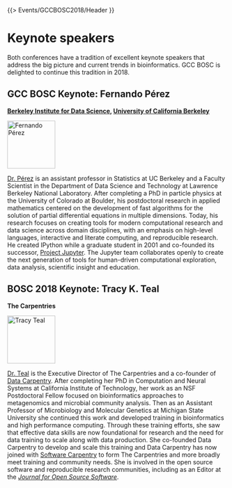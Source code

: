 {{> Events/GCCBOSC2018/Header }}


# Keynote speakers

Both conferences have a tradition of excellent keynote speakers that address the big picture and current trends in bioinformatics. GCC BOSC is delighted to continue this tradition in 2018.

## GCC BOSC Keynote: Fernando Pérez

**[Berkeley Institute for Data Science](https://bids.berkeley.edu/), [University of California Berkeley](https://berkeley.edu/)**

[<img class="pull-right" src="/src/events/gccbosc2018/keynotes/perez.png" alt="Fernando Pérez"  width="110"  />](https://bids.berkeley.edu/people/fernando-perez)

[Dr. Pérez](https://bids.berkeley.edu/people/fernando-perez) is an assistant professor in Statistics at UC Berkeley and a Faculty Scientist in the Department of Data Science and Technology at Lawrence Berkeley National Laboratory. After completing a PhD in particle physics at the University of Colorado at Boulder, his postdoctoral research in applied mathematics centered on the development of fast algorithms for the solution of partial differential equations in multiple dimensions.  Today, his research focuses on creating tools for modern computational research and data science across domain disciplines, with an emphasis on high-level languages, interactive and literate computing, and reproducible research.  He created IPython while a graduate student in 2001 and co-founded its successor, [Project Jupyter](http://jupyter.org/). The Jupyter team collaborates openly to create the next generation of tools for human-driven computational exploration, data analysis, scientific insight and education.

## BOSC 2018 Keynote: Tracy K. Teal

**The Carpentries**

[<img class="pull-right" src="/src/events/gccbosc2018/keynotes/teal.jpg" alt="Tracy Teal" width="110" />](http://www.datacarpentry.org/people/)

[Dr. Teal](http://www.datacarpentry.org/people/) is the Executive Director of The Carpentries and a co-founder of [Data Carpentry](http://www.datacarpentry.org/). After completing her PhD in Computation and Neural Systems at California Institute of Technology, her work as an NSF Postdoctoral Fellow focused on bioinformatics approaches to metagenomics and microbial community analysis. Then as an Assistant Professor of Microbiology and Molecular Genetics at Michigan State University she continued this work and developed training in bioinformatics and high performance computing. Through these training efforts, she saw that effective data skills are now foundational for research and the need for data training to scale along with data production. She co-founded Data Carpentry to develop and scale this training and Data Carpentry has now joined with [Software Carpentry](https://software-carpentry.org/) to form The Carpentries and more broadly meet training and community needs. She is involved in the open source software and reproducible research communities, including as an Editor at the *[Journal for Open Source Software](http://joss.theoj.org/)*.
